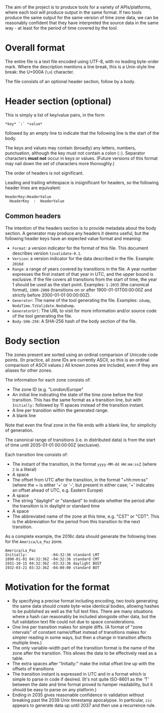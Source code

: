 The aim of the project is to produce tools for a variety of APIs/platforms,
where each tool will produce output in the same format. If two tools
produce the same output for the same version of time zone data, we
can be reasonably confident that they have interpreted the source
data in the same way - at least for the period of time covered by
the tool.

Overall format
====

The entire file is a text file encoded using UTF-8, with no leading
byte-order mark. Where the description mentions a line break, this
is a Unix-style line break: the U+000A (`\n`) character.

The file consists of an optional header section, follow by a body.

Header section (optional)
====

This is simply a list of key/value pairs, in the form

    *key* `:` *value*
    
followed by an empty line to indicate that the following line is the
start of the body.

The keys and values may contain (broadly) any letters, numbers,
punctuation, although the key must not contain a colon (`:`).
Separator characters **must not** occur in keys or values.
(Future versions of this format may nail down the set of characters
more thoroughly.)

The order of headers is not significant.

Leading and trailing whitespace is insignificant for headers, so the
following header lines are equivalent:

    HeaderKey:HeaderValue
      HeaderKey  :  HeaderValue
      
Common headers
----

The intention of the headers section is to provide metadata about
the body section. A generator may produce any headers it deems
useful, but the following header keys have an expected value format
and meaning:

- `Format`: a version indicator for the format of this file. This
  document describes version `tzvalidate-0.1`.
- `Version`: a version indicator for the data described in the file.
  Example: `2016d`
- `Range`: a range of years covered by transitions in the
  file. A year number expresses the first instant of that year in UTC,
  and the upper bound is exclusive. If the file covers all transitions
  from the start of time, the year 1 should be used as the start point.
  Examples: `1-2035` (the canonical format), `1900-2000`
  (transitions on or after 1900-01-01T00:00:00Z and strictly
  before 2000-01-01 00:00:00Z).
- `Generator`: The name of the tool generating the file. Examples:
  `zdump`, `NodaTime.TzValidate.NodaDump`.
- `GeneratorUrl`: The URL to visit for more information and/or source
  code of the tool generating the file.
- `Body-SHA-256`: A SHA-256 hash of the body section of the file.

Body section
====

The zones present are sorted using an ordinal comparison of Unicode
code points. (In practice, all zone IDs are currently ASCII, so this
is an ordinal comparison of ASCII values.) All known zones are included,
even if they are aliases for other zones.

The information for each zone consists of:

- The zone ID (e.g. "London/Europe"
- An initial line indicating the state of the time zone before the
  first transition. This has the same format as a transition line,
  but with `Initially:` followed by 11 spaces instead of the
  transition instant.
- A line per transition within the generated range.
- A blank line

Note that even the final zone in the file ends with a blank line,
for simplicity of generation.

The canonical range of transitions (i.e. in distributed data) is from the start of
time until 2035-01-01 00:00:00Z (exclusive).

Each transition line consists of:

- The instant of the transition, in the format `yyyy-MM-dd HH:mm:ssZ`
  (where `Z` is a literal)
- A space
- The offset from UTC after the transition, in the format "+hh:mm:ss"
  (where the + is either '+' or '-', but present in either case; '+'
  indicates an offset ahead of UTC, e.g. Eastern Europe)
- A space
- The string "daylight" or "standard" to indicate whether the
  period after the transition is in daylight or standard time
- A space
- The abbreviated name of the zone at this time, e.g. "CST" or "CDT".
  This is the abbreviation for the period from this transition to
  the next transition.
  
As a complete example, the 2016c data should generate the following
lines for the `America/La_Paz` zone. 

    America/La_Paz
    Initially:           -04:32:36 standard LMT
    1890-01-01 04:32:36Z -04:32:36 standard CMT
    1931-10-15 04:32:36Z -03:32:36 daylight BOST
    1932-03-21 03:32:36Z -04:00:00 standard BOT

Motivation for the format
====

- By specifying a precise format including encoding, two tools
  generating the same data should create byte-wise identical bodies,
  allowing hashes to be published as well as the full text files.
  There are many situations where a hash can reasonably be included
  alongside other data, but the full validation text file could not
  due to space considerations.
- One line per transition makes for simple diffs. (A format of
  "zone intervals" of constant name/offset instead of transitions
  makes for simpler reading in some ways, but then a change in
  transition affects multiple lines.)
- The only variable-width part of the transition format is the name of
  the zone after the transition. This allows the data to be effectively
  read as a table.
- The extra spaces after "Initially:" make the initial offset line up
  with the offsets of transitions
- The transition instant is expressed in UTC and in a format which is
  simple to parse in code if desired. (It's not quite ISO-8601 as the
  'T' between the date and time format proved to hamper readability,
  but it should be easy to parse on any platform.)
- Ending in 2035 gives reasonable confidence in validation without breaking
  past the 2038 Unix timestamp apocalypse. In particular, `zic` appears
  to generate data up until 2037 and then use a recurrence rule.
